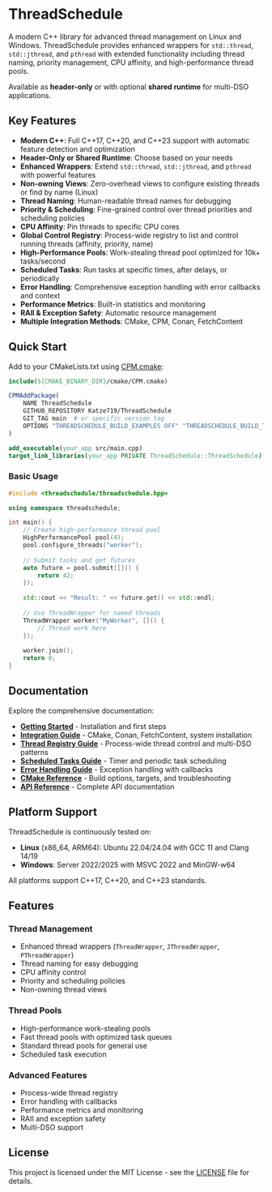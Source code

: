 # ThreadSchedule

A modern C++ library for advanced thread management on Linux and Windows. ThreadSchedule provides enhanced wrappers for `std::thread`, `std::jthread`, and `pthread` with extended functionality including thread naming, priority management, CPU affinity, and high-performance thread pools.

Available as **header-only** or with optional **shared runtime** for multi-DSO applications.

## Key Features

- **Modern C++**: Full C++17, C++20, and C++23 support with automatic feature detection and optimization
- **Header-Only or Shared Runtime**: Choose based on your needs
- **Enhanced Wrappers**: Extend `std::thread`, `std::jthread`, and `pthread` with powerful features
- **Non-owning Views**: Zero-overhead views to configure existing threads or find by name (Linux)
- **Thread Naming**: Human-readable thread names for debugging
- **Priority & Scheduling**: Fine-grained control over thread priorities and scheduling policies
- **CPU Affinity**: Pin threads to specific CPU cores
- **Global Control Registry**: Process-wide registry to list and control running threads (affinity, priority, name)
- **High-Performance Pools**: Work-stealing thread pool optimized for 10k+ tasks/second
- **Scheduled Tasks**: Run tasks at specific times, after delays, or periodically
- **Error Handling**: Comprehensive exception handling with error callbacks and context
- **Performance Metrics**: Built-in statistics and monitoring
- **RAII & Exception Safety**: Automatic resource management
- **Multiple Integration Methods**: CMake, CPM, Conan, FetchContent

## Quick Start

Add to your CMakeLists.txt using [CPM.cmake](https://github.com/cpm-cmake/CPM.cmake):

```cmake
include(${CMAKE_BINARY_DIR}/cmake/CPM.cmake)

CPMAddPackage(
    NAME ThreadSchedule
    GITHUB_REPOSITORY Katze719/ThreadSchedule
    GIT_TAG main  # or specific version tag
    OPTIONS "THREADSCHEDULE_BUILD_EXAMPLES OFF" "THREADSCHEDULE_BUILD_TESTS OFF"
)

add_executable(your_app src/main.cpp)
target_link_libraries(your_app PRIVATE ThreadSchedule::ThreadSchedule)
```

### Basic Usage

```cpp
#include <threadschedule/threadschedule.hpp>

using namespace threadschedule;

int main() {
    // Create high-performance thread pool
    HighPerformancePool pool(4);
    pool.configure_threads("worker");
    
    // Submit tasks and get futures
    auto future = pool.submit([]() {
        return 42;
    });
    
    std::cout << "Result: " << future.get() << std::endl;
    
    // Use ThreadWrapper for named threads
    ThreadWrapper worker("MyWorker", []() {
        // Thread work here
    });
    
    worker.join();
    return 0;
}
```

## Documentation

Explore the comprehensive documentation:

- **[Getting Started](getting-started/installation.md)** - Installation and first steps
- **[Integration Guide](INTEGRATION.md)** - CMake, Conan, FetchContent, system installation
- **[Thread Registry Guide](REGISTRY.md)** - Process-wide thread control and multi-DSO patterns
- **[Scheduled Tasks Guide](SCHEDULED_TASKS.md)** - Timer and periodic task scheduling
- **[Error Handling Guide](ERROR_HANDLING.md)** - Exception handling with callbacks
- **[CMake Reference](CMAKE_REFERENCE.md)** - Build options, targets, and troubleshooting
- **[API Reference](ThreadSchedule/annotated.md)** - Complete API documentation

## Platform Support

ThreadSchedule is continuously tested on:

- **Linux** (x86_64, ARM64): Ubuntu 22.04/24.04 with GCC 11 and Clang 14/19
- **Windows**: Server 2022/2025 with MSVC 2022 and MinGW-w64

All platforms support C++17, C++20, and C++23 standards.

## Features

### Thread Management
- Enhanced thread wrappers (`ThreadWrapper`, `JThreadWrapper`, `PThreadWrapper`)
- Thread naming for easy debugging
- CPU affinity control
- Priority and scheduling policies
- Non-owning thread views

### Thread Pools
- High-performance work-stealing pools
- Fast thread pools with optimized task queues
- Standard thread pools for general use
- Scheduled task execution

### Advanced Features
- Process-wide thread registry
- Error handling with callbacks
- Performance metrics and monitoring
- RAII and exception safety
- Multi-DSO support

## License

This project is licensed under the MIT License - see the [LICENSE](https://github.com/Katze719/ThreadSchedule/blob/main/LICENSE) file for details.
